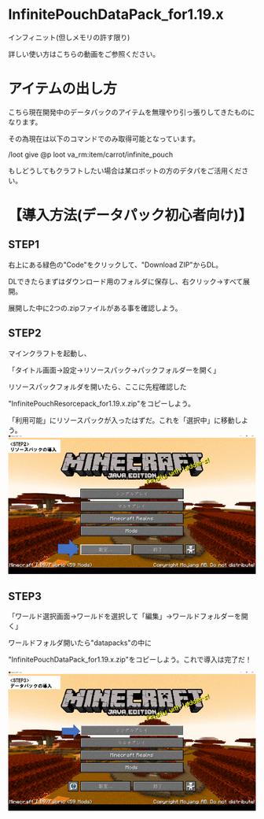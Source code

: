 # InfinitePouchDataPack_for1.19.x
インフィニット(但しメモリの許す限り)

詳しい使い方はこちらの動画をご参照ください。

# アイテムの出し方
 
こちら現在開発中のデータパックのアイテムを無理やり引っ張りしてきたものになります。
 
その為現在は以下のコマンドでのみ取得可能となっています。
 
/loot give @p loot va_rm:item/carrot/infinite_pouch
 
もしどうしてもクラフトしたい場合は某ロボットの方のデタパをご活用ください。
 
 
# 【導入方法(データパック初心者向け)】 
## STEP1
右上にある緑色の"Code"をクリックして、"Download ZIP"からDL。
 
DLできたらまずはダウンロード用のフォルダに保存し、右クリック→すべて展開。
 
展開した中に2つの.zipファイルがある事を確認しよう。
 
 
## STEP2
マインクラフトを起動し、
 
「タイトル画面→設定→リソースパック→パックフォルダーを開く」
 
リソースパックフォルダを開いたら、ここに先程確認した
 
"InfinitePouchResorcepack_for1.19.x.zip"をコピーしよう。
 
「利用可能」にリソースパックが入ったはずだ。これを「選択中」に移動しよう。
 ![STEP2](STEP2.gif)
 
 
## STEP3
「ワールド選択画面→ワールドを選択して「編集」→ワールドフォルダーを開く」
 
ワールドフォルダ開いたら"datapacks"の中に
 
"InfinitePouchDataPack_for1.19.x.zip"をコピーしよう。これで導入は完了だ！
 
 
 ![STEP3](STEP3.gif)
  
